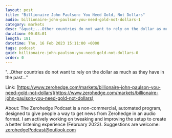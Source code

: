 ```yaml
---
layout: post
title: "Billionaire John Paulson: You Need Gold, Not Dollars"
audio: billionaire-john-paulson-you-need-gold-not-dollars-1
category: markets
desc: "&quot;...Other countries do not want to rely on the dollar as much as they have in the past...&quot;"
duration: 00:03:01
length: 181
datetime: Thu, 16 Feb 2023 15:11:00 +0000
tags: podcast
guid: billionaire-john-paulson-you-need-gold-not-dollars-0
order: 0
---
```

&quot;...Other countries do not want to rely on the dollar as much as they have in the past...&quot;

Link: [https://www.zerohedge.com/markets/billionaire-john-paulson-you-need-gold-not-dollars](https://www.zerohedge.com/markets/billionaire-john-paulson-you-need-gold-not-dollars)

About: The Zerohedge Podcast is a non-commercial, automated program, designed to give people a way to get news from Zerohedge in an audio format.  I am actively working on tweaking and improving the setup to create a better listening experience (February 2023).  Suggestions are welcome: [zerohedgePodcast@outlook.com](mailto:zerohedgePodcast@outlook.com)